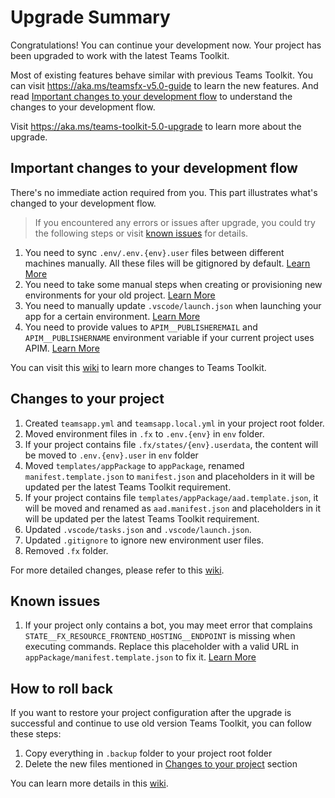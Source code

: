 # Upgrade Summary

Congratulations! You can continue your development now. Your project has been upgraded to work with the latest Teams Toolkit.

Most of existing features behave similar with previous Teams Toolkit. You can visit https://aka.ms/teamsfx-v5.0-guide to learn the new features. And read [Important changes to your development flow](#important-changes-to-your-development-flow) to understand the changes to your development flow.

Visit https://aka.ms/teams-toolkit-5.0-upgrade to learn more about the upgrade.

## Important changes to your development flow

There's no immediate action required from you. This part illustrates what's changed to your development flow.
> If you encountered any errors or issues after upgrade, you could try the following steps or visit [known issues](https://aka.ms/teams-toolkit-5.0-upgrade#known-issues) for details.

1. You need to sync `.env/.env.{env}.user` files between different machines manually. All these files will be gitignored by default. [Learn More](https://aka.ms/teams-toolkit-5.0-upgrade#environment-management)
2. You need to take some manual steps when creating or provisioning new environments for your old project. [Learn More](https://aka.ms/teams-toolkit-5.0-upgrade#environment-management)
3. You need to manually update `.vscode/launch.json` when launching your app for a certain environment. [Learn More](https://aka.ms/teams-toolkit-5.0-upgrade#launch-your-app)
4. You need to provide values to `APIM__PUBLISHEREMAIL` and `APIM__PUBLISHERNAME` environment variable if your current project uses APIM. [Learn More](https://aka.ms/teams-toolkit-5.0-upgrade#provision-apim-service)

You can visit this [wiki](https://aka.ms/teams-toolkit-5.0-upgrade#feature-changes-that-impact-your-development-flow) to learn more changes to Teams Toolkit.

## Changes to your project

1. Created `teamsapp.yml` and `teamsapp.local.yml` in your project root folder.
2. Moved environment files in `.fx` to `.env.{env}` in `env` folder.
3. If your project contains file `.fx/states/{env}.userdata`, the content will be moved to `.env.{env}.user` in `env` folder
4. Moved `templates/appPackage` to `appPackage`, renamed `manifest.template.json` to `manifest.json` and placeholders in it will be updated per the latest Teams Toolkit requirement.
5. If your project contains file `templates/appPackage/aad.template.json`, it will be moved and renamed as `aad.manifest.json` and placeholders in it will be updated per the latest Teams Toolkit requirement.
6. Updated `.vscode/tasks.json` and `.vscode/launch.json`.
7. Updated `.gitignore` to ignore new environment user files.
8. Removed `.fx` folder.

For more detailed changes, please refer to this [wiki](https://aka.ms/teams-toolkit-5.0-upgrade#file-changes).

## Known issues

1. If your project only contains a bot, you may meet error that complains `STATE__FX_RESOURCE_FRONTEND_HOSTING__ENDPOINT` is missing when executing commands. Replace this placeholder with a valid URL in `appPackage/manifest.template.json` to fix it. [Learn More](https://aka.ms/teams-toolkit-5.0-upgrade#state__fx_resource_frontend_hosting__endpoint-missing-error-in-some-projects)

## How to roll back

If you want to restore your project configuration after the upgrade is successful and continue to use old version Teams Toolkit, you can follow these steps:
1. Copy everything in `.backup` folder to your project root folder
2. Delete the new files mentioned in [Changes to your project](#changes-to-your-project) section

You can learn more details in this [wiki](https://aka.ms/teams-toolkit-5.0-upgrade#how-to-roll-back).